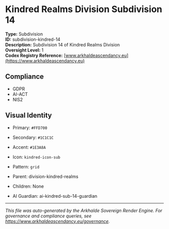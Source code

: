 # Kindred Realms Division Subdivision 14

**Type:** Subdivision  
**ID:** subdivision-kindred-14  
**Description:** Subdivision 14 of Kindred Realms Division  
**Oversight Level:** 1  
**Codex Registry Reference:** [www.arkhaldeascendancy.eu](https://www.arkhaldeascendancy.eu)

## Compliance

- GDPR
- AI-ACT
- NIS2

## Visual Identity

- Primary: `#FFD700`
- Secondary: `#1C1C1C`
- Accent: `#1E3A8A`
- Icon: `kindred-icon-sub`
- Pattern: `grid`


- Parent: division-kindred-realms
- Children: None
- AI Guardian: ai-kindred-sub-14-guardian

---

*This file was auto-generated by the Arkhalde Sovereign Render Engine. For governance and compliance queries, see https://www.arkhaldeascendancy.eu/governance.*